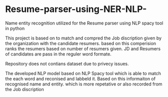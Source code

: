 # Resume-parser-using-NER-NLP-
Name entity recognition utilized for the Resume parser using NLP spacy tool in python

This project is based on to match and compred the Job discription given by the organization with the candidate resumers. based on this comperision ranks the resumers based on number of resumers given.
JD and Resumers of candidates are pass in the reguler word formate. 

Repository does not contians dataset due to privecy issues.

The developed NLP model based on NLP Spacy tool which is able to match the each word and reconised and labbeld it. Based on this informaiton of recognised name and entity. which is more repetative or also recorded from the Job discription
